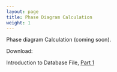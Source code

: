 ```yaml
---
layout: page
title: Phase Diagram Calculation
weight: 1
---
```


Phase diagram Calculation (coming soon).

Download:

Introduction to Database File, [Part 1][Part_1]

[Part_1]: /assets/presentations/Introduction_to_Database_File_(tdb)_Part_1.ppt
